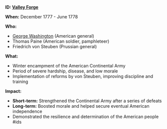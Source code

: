 **ID: [Valley Forge](./../Valley-Forge/)**

**When:** December 1777 - June 1778

**Who:**
* [George Washington](./../George-Washington/) (American general)
* Thomas Paine (American soldier, pamphleteer)
* Friedrich von Steuben (Prussian general)

**What:**
* Winter encampment of the American Continental Army
* Period of severe hardship, disease, and low morale
* Implementation of reforms by von Steuben, improving discipline and training

**Impact:**
* **Short-term:** Strengthened the Continental Army after a series of defeats
* **Long-term:** Boosted morale and helped secure eventual American independence
* Demonstrated the resilience and determination of the American people
#ids